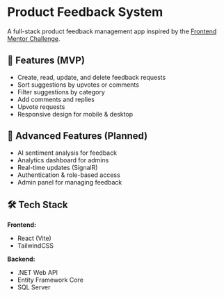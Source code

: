 # Product Feedback System

A full-stack product feedback management app inspired by the [Frontend Mentor Challenge](https://www.frontendmentor.io/challenges/product-feedback-app-wbvUYqjR6).

## 📌 Features (MVP)
- Create, read, update, and delete feedback requests
- Sort suggestions by upvotes or comments
- Filter suggestions by category
- Add comments and replies
- Upvote requests
- Responsive design for mobile & desktop

## 🚀 Advanced Features (Planned)
- AI sentiment analysis for feedback
- Analytics dashboard for admins
- Real-time updates (SignalR)
- Authentication & role-based access
- Admin panel for managing feedback

## 🛠️ Tech Stack
**Frontend:**
- React (Vite)
- TailwindCSS

**Backend:**
- .NET Web API
- Entity Framework Core
- SQL Server
